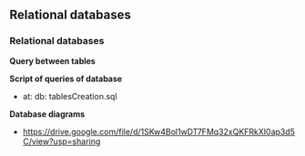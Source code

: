## Relational databases

### Relational databases

**Query between tables**

**Script of queries of database**

- at: db: tablesCreation.sql

**Database diagrams**

- https://drive.google.com/file/d/1SKw4Bol1wDT7FMq32xQKFRkXI0ap3d5C/view?usp=sharing
